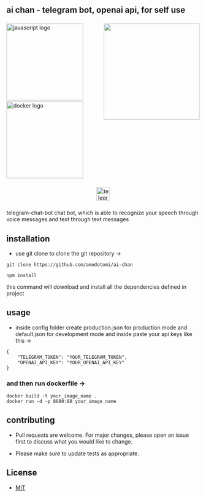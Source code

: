<h2 align="left">ai chan - telegram bot, openai api, for self use</h2>

###

<img align="right" height="250" src="https://media.tenor.com/hhXY7zorOG4AAAAC/hoshino-ai.gif"  />

###

<div align="left">
  <img src="https://cdn.jsdelivr.net/gh/devicons/devicon/icons/javascript/javascript-original.svg" height="200" alt="javascript logo"  />
  <img width="" />
  <img src="https://cdn.jsdelivr.net/gh/devicons/devicon/icons/docker/docker-original.svg" height="200" alt="docker logo"  />
</div>

###

<div align="center">
  <a href="https://t.me/aichandaisukibest_bot" target="_blank">
    <img src="https://img.shields.io/static/v1?message=ai chan&logo=telegram&label=&color=2CA5E0&logoColor=white&labelColor=&style=for-the-badge" height="35" alt="telegram logo"  />
  </a>
</div>

###

telegram-chat-bot
chat bot, which is able to recognize your speech through voice messages and text through text messages

## installation
- use git clone to clone the git repository ->
```
git clone https://github.com/amodotomi/ai-chan
```
```
npm install
```
this command will download and install all the dependencies defined in project

## usage
- inside config folder create production.json for production mode and default.json for development mode and inside paste your api keys like this ->
```
{
    "TELEGRAM_TOKEN": "YOUR_TELEGRAM_TOKEN",
    "OPENAI_API_KEY": "YOUR_OPENAI_API_KEY"
}
```
### and then run dockerfile ->
```
docker build -t your_image_name .
docker run -d -p 8080:80 your_image_name
```

## contributing

- Pull requests are welcome. For major changes, please open an issue first
to discuss what you would like to change.

- Please make sure to update tests as appropriate.

## License

- [MIT](https://choosealicense.com/licenses/mit/)
